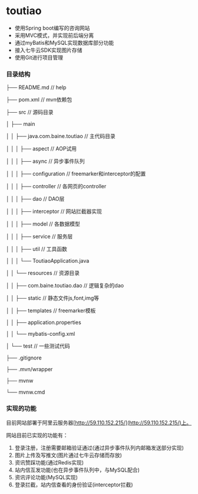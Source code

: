 # toutiao

* 使用Spring boot编写的咨询网站
* 采用MVC模式，并实现前后端分离
* 通过myBatis和MySQL实现数据库部分功能
* 接入七牛云SDK实现图片存储
* 使用Git进行项目管理

### 目录结构

├── README.md               	 	   // help

├── pom.xml                 	 	   // mvn依赖包

├── src                     			// 源码目录

│   ├── main

│	│	├── java.com.baine.toutiao		// 主代码目录

│	│	│	├── aspect					// AOP试用

│	│	│	├── async					// 异步事件队列

│	│	│	├── configuration			// freemarker和interceptor的配置

│	│	│	├── controller				// 各网页的controller

│	│	│	├── dao						// DAO层

│	│	│	├── interceptor				// 网站拦截器实现

│	│	│	├── model					// 各数据模型

│	│	│	├── service					// 服务层

│	│	│	├── util					// 工具函数

│	│	│	└── ToutiaoApplication.java

│	│	└── resources					// 资源目录

│	│		├── com.baine.toutiao.dao	// 逻辑复杂的dao

│	│		├── static					// 静态文件js,font,img等

│	│		├── templates				// freemarker模板

│	│		├── application.properties	

│	│		└── mybatis-config.xml		

│   └── test							// 一些测试代码               

├── .gitignore

├── .mvn/wrapper

├── mvnw                         

└── mvnw.cmd

### 实现的功能

目前网站部署于阿里云服务器[http://59.110.152.215/](http://59.110.152.215/)上。

网站目前已实现的功能有：
1. 登录注册，注册需要邮箱验证通过(通过异步事件队列内邮箱发送部分实现)
2. 图片上传及写推文(图片通过七牛云存储而存放)
3. 资讯赞踩功能(通过Redis实现)
4. 站内信互发功能(也在异步事件队列中，与MySQL配合)
5. 资讯评论功能(MySQL实现)
6. 登录拦截，站内信查看的身份验证(interceptor拦截)

